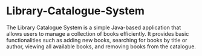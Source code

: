 # Library-Catalogue-System
The Library Catalogue System is a simple Java-based application that allows users to manage a collection of books efficiently. It provides basic functionalities such as adding new books, searching for books by title or author, viewing all available books, and removing books from the catalogue. 
